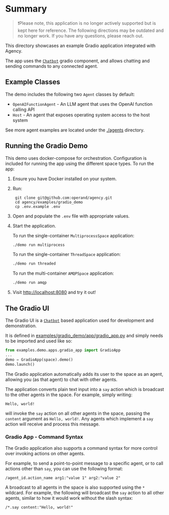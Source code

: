 # Summary

> ❗️Please note, this application is no longer actively supported but is kept
here for reference. The following directions may be outdated and no longer work.
If you have any questions, please reach out.

This directory showcases an example Gradio application integrated with Agency.

The app uses the [`Chatbot`](https://www.gradio.app/docs/chatbot) gradio
component, and allows chatting and sending commands to any connected agent.


## Example Classes

The demo includes the following two `Agent` classes by default:

* `OpenAIFunctionAgent` - An LLM agent that uses the OpenAI function calling API
* `Host` - An agent that exposes operating system access to the host system

See more agent examples are located under the [./agents](./agents/) directory.


## Running the Gradio Demo

This demo uses docker-compose for orchestration. Configuration is included for
running the app using the different space types. To run the app:

1. Ensure you have Docker installed on your system.

1. Run:

        git clone git@github.com:operand/agency.git
        cd agency/examples/gradio_demo
        cp .env.example .env

1. Open and populate the `.env` file with appropriate values.

1. Start the application.

      To run the single-container `MultiprocessSpace` application:
      ```sh
      ./demo run multiprocess
      ```

      To run the single-container `ThreadSpace` application:
      ```sh
      ./demo run threaded
      ```

      To run the multi-container `AMQPSpace` application:
      ```sh
      ./demo run amqp
      ```

1. Visit [http://localhost:8080](http://localhost:8080) and try it out!


## The Gradio UI

The Gradio UI is a [`Chatbot`](https://www.gradio.app/docs/chatbot) based
application used for development and demonstration.

It is defined in
[examples/gradio_demo/app/gradio_app.py](https://github.com/operand/agency/tree/main/examples/gradio_demo/app/gradio_app.py)
and simply needs to be imported and used like so:

```python
from examples.demo.apps.gradio_app import GradioApp
...
demo = GradioApp(space).demo()
demo.launch()
```

The Gradio application automatically adds its user to the space as an agent,
allowing you (as that agent) to chat with other agents.

The application converts plain text input into a `say` action which is broadcast
to the other agents in the space. For example, simply writing:

```
Hello, world!
```

will invoke the `say` action on all other agents in the space, passing the
`content` argument as `Hello, world!`. Any agents which implement a `say` action
will receive and process this message.


### Gradio App - Command Syntax

The Gradio application also supports a command syntax for more control over
invoking actions on other agents.

For example, to send a point-to-point message to a specific agent, or to call
actions other than `say`, you can use the following format:

```
/agent_id.action_name arg1:"value 1" arg2:"value 2"
```

A broadcast to all agents in the space is also supported using the `*` wildcard.
For example, the following will broadcast the `say` action to all other agents,
similar to how it would work without the slash syntax:

```
/*.say content:"Hello, world!"
```
